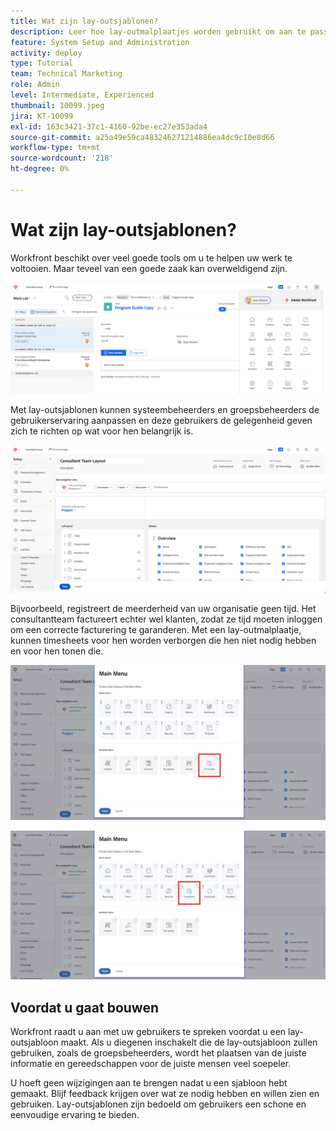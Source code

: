 ```yaml
---
title: Wat zijn lay-outsjablonen?
description: Leer hoe lay-outmalplaatjes worden gebruikt om aan te passen wat de gebruikers in de interface zien.
feature: System Setup and Administration
activity: deploy
type: Tutorial
team: Technical Marketing
role: Admin
level: Intermediate, Experienced
thumbnail: 10099.jpeg
jira: KT-10099
exl-id: 163c3421-37c1-4160-92be-ec27e353ada4
source-git-commit: a25a49e59ca483246271214886ea4dc9c10e8d66
workflow-type: tm+mt
source-wordcount: '218'
ht-degree: 0%

---
```


# Wat zijn lay-outsjablonen?

Workfront beschikt over veel goede tools om u te helpen uw werk te voltooien. Maar teveel van een goede zaak kan overweldigend zijn.

![ Huis en HoofdMenu ](assets/what-are-layout-templates-01.png)

Met lay-outsjablonen kunnen systeembeheerders en groepsbeheerders de gebruikerservaring aanpassen en deze gebruikers de gelegenheid geven zich te richten op wat voor hen belangrijk is.

![ Huis en HoofdMenu ](assets/what-are-layout-templates-02.png)

Bijvoorbeeld, registreert de meerderheid van uw organisatie geen tijd. Het consultantteam factureert echter wel klanten, zodat ze tijd moeten inloggen om een correcte facturering te garanderen. Met een lay-outmalplaatje, kunnen timesheets voor hen worden verborgen die hen niet nodig hebben en voor hen tonen die.

![ Huis en HoofdMenu ](assets/what-are-layout-templates-03.png)

![ Huis en HoofdMenu ](assets/what-are-layout-templates-04.png)


## Voordat u gaat bouwen

Workfront raadt u aan met uw gebruikers te spreken voordat u een lay-outsjabloon maakt. Als u diegenen inschakelt die de lay-outsjabloon zullen gebruiken, zoals de groepsbeheerders, wordt het plaatsen van de juiste informatie en gereedschappen voor de juiste mensen veel soepeler.

U hoeft geen wijzigingen aan te brengen nadat u een sjabloon hebt gemaakt. Blijf feedback krijgen over wat ze nodig hebben en willen zien en gebruiken. Lay-outsjablonen zijn bedoeld om gebruikers een schone en eenvoudige ervaring te bieden.
